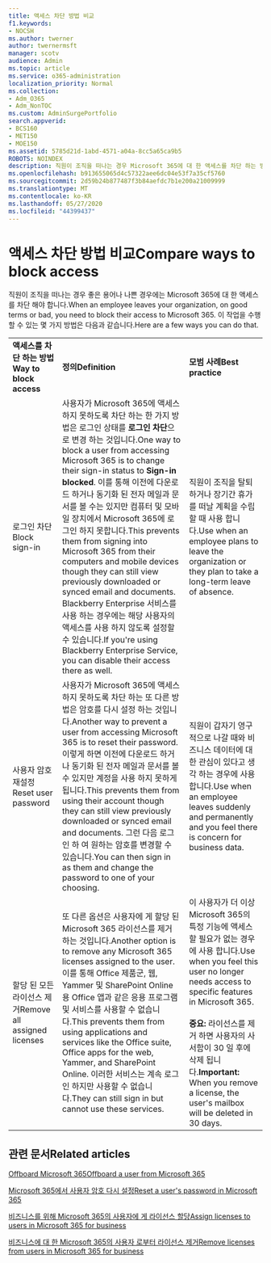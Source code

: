 ```yaml
---
title: 액세스 차단 방법 비교
f1.keywords:
- NOCSH
ms.author: twerner
author: twernermsft
manager: scotv
audience: Admin
ms.topic: article
ms.service: o365-administration
localization_priority: Normal
ms.collection:
- Adm_O365
- Adm_NonTOC
ms.custom: AdminSurgePortfolio
search.appverid:
- BCS160
- MET150
- MOE150
ms.assetid: 5785d21d-1abd-4571-a04a-8cc5a65ca9b5
ROBOTS: NOINDEX
description: 직원이 조직을 떠나는 경우 Microsoft 365에 대 한 액세스를 차단 하는 방법에 대해 알아봅니다.
ms.openlocfilehash: b913655065d4c57322aee6dc04e53f7a35cf5760
ms.sourcegitcommit: 2d59b24b877487f3b84aefdc7b1e200a21009999
ms.translationtype: MT
ms.contentlocale: ko-KR
ms.lasthandoff: 05/27/2020
ms.locfileid: "44399437"
---
```

# <a name="compare-ways-to-block-access"></a><span data-ttu-id="3d288-103">액세스 차단 방법 비교</span><span class="sxs-lookup"><span data-stu-id="3d288-103">Compare ways to block access</span></span>

<span data-ttu-id="3d288-104">직원이 조직을 떠나는 경우 좋은 용어나 나쁜 경우에는 Microsoft 365에 대 한 액세스를 차단 해야 합니다.</span><span class="sxs-lookup"><span data-stu-id="3d288-104">When an employee leaves your organization, on good terms or bad, you need to block their access to Microsoft 365.</span></span> <span data-ttu-id="3d288-105">이 작업을 수행할 수 있는 몇 가지 방법은 다음과 같습니다.</span><span class="sxs-lookup"><span data-stu-id="3d288-105">Here are a few ways you can do that.</span></span>
  
||||
|:-----|:-----|:-----|
|<span data-ttu-id="3d288-106">**액세스를 차단 하는 방법**</span><span class="sxs-lookup"><span data-stu-id="3d288-106">**Way to block access**</span></span> <br/> |<span data-ttu-id="3d288-107">**정의**</span><span class="sxs-lookup"><span data-stu-id="3d288-107">**Definition**</span></span> <br/> |<span data-ttu-id="3d288-108">**모범 사례**</span><span class="sxs-lookup"><span data-stu-id="3d288-108">**Best practice**</span></span> <br/> |
|<span data-ttu-id="3d288-109">로그인 차단</span><span class="sxs-lookup"><span data-stu-id="3d288-109">Block sign-in</span></span>  <br/> |<span data-ttu-id="3d288-110">사용자가 Microsoft 365에 액세스 하지 못하도록 차단 하는 한 가지 방법은 로그인 상태를 **로그인 차단**으로 변경 하는 것입니다.</span><span class="sxs-lookup"><span data-stu-id="3d288-110">One way to block a user from accessing Microsoft 365 is to change their sign-in status to **Sign-in blocked**.</span></span> <span data-ttu-id="3d288-111">이를 통해 이전에 다운로드 하거나 동기화 된 전자 메일과 문서를 볼 수는 있지만 컴퓨터 및 모바일 장치에서 Microsoft 365에 로그인 하지 못합니다.</span><span class="sxs-lookup"><span data-stu-id="3d288-111">This prevents them from signing into Microsoft 365 from their computers and mobile devices though they can still view previously downloaded or synced email and documents.</span></span> <span data-ttu-id="3d288-112">Blackberry Enterprise 서비스를 사용 하는 경우에는 해당 사용자의 액세스를 사용 하지 않도록 설정할 수 있습니다.</span><span class="sxs-lookup"><span data-stu-id="3d288-112">If you're using Blackberry Enterprise Service, you can disable their access there as well.</span></span>  <br/> |<span data-ttu-id="3d288-113">직원이 조직을 탈퇴 하거나 장기간 휴가를 떠날 계획을 수립할 때 사용 합니다.</span><span class="sxs-lookup"><span data-stu-id="3d288-113">Use when an employee plans to leave the organization or they plan to take a long-term leave of absence.</span></span>  <br/> |
|<span data-ttu-id="3d288-114">사용자 암호 재설정</span><span class="sxs-lookup"><span data-stu-id="3d288-114">Reset user password</span></span>  <br/> |<span data-ttu-id="3d288-115">사용자가 Microsoft 365에 액세스 하지 못하도록 차단 하는 또 다른 방법은 암호를 다시 설정 하는 것입니다.</span><span class="sxs-lookup"><span data-stu-id="3d288-115">Another way to prevent a user from accessing Microsoft 365 is to reset their password.</span></span> <span data-ttu-id="3d288-116">이렇게 하면 이전에 다운로드 하거나 동기화 된 전자 메일과 문서를 볼 수 있지만 계정을 사용 하지 못하게 됩니다.</span><span class="sxs-lookup"><span data-stu-id="3d288-116">This prevents them from using their account though they can still view previously downloaded or synced email and documents.</span></span> <span data-ttu-id="3d288-117">그런 다음 로그인 하 여 원하는 암호를 변경할 수 있습니다.</span><span class="sxs-lookup"><span data-stu-id="3d288-117">You can then sign in as them and change the password to one of your choosing.</span></span>  <br/> |<span data-ttu-id="3d288-118">직원이 갑자기 영구적으로 나갈 때와 비즈니스 데이터에 대 한 관심이 있다고 생각 하는 경우에 사용 합니다.</span><span class="sxs-lookup"><span data-stu-id="3d288-118">Use when an employee leaves suddenly and permanently and you feel there is concern for business data.</span></span>  <br/> |
|<span data-ttu-id="3d288-119">할당 된 모든 라이선스 제거</span><span class="sxs-lookup"><span data-stu-id="3d288-119">Remove all assigned licenses</span></span>  <br/> |<span data-ttu-id="3d288-120">또 다른 옵션은 사용자에 게 할당 된 Microsoft 365 라이선스를 제거 하는 것입니다.</span><span class="sxs-lookup"><span data-stu-id="3d288-120">Another option is to remove any Microsoft 365 licenses assigned to the user.</span></span> <span data-ttu-id="3d288-121">이를 통해 Office 제품군, 웹, Yammer 및 SharePoint Online 용 Office 앱과 같은 응용 프로그램 및 서비스를 사용할 수 없습니다.</span><span class="sxs-lookup"><span data-stu-id="3d288-121">This prevents them from using applications and services like the Office suite, Office apps for the web, Yammer, and SharePoint Online.</span></span> <span data-ttu-id="3d288-122">이러한 서비스는 계속 로그인 하지만 사용할 수 없습니다.</span><span class="sxs-lookup"><span data-stu-id="3d288-122">They can still sign in but cannot use these services.</span></span>  <br/> |<span data-ttu-id="3d288-123">이 사용자가 더 이상 Microsoft 365의 특정 기능에 액세스할 필요가 없는 경우에 사용 합니다.</span><span class="sxs-lookup"><span data-stu-id="3d288-123">Use when you feel this user no longer needs access to specific features in Microsoft 365.</span></span>  <br/> <br> <span data-ttu-id="3d288-124">**중요:** 라이선스를 제거 하면 사용자의 사서함이 30 일 후에 삭제 됩니다.</span><span class="sxs-lookup"><span data-stu-id="3d288-124">**Important:** When you remove a license, the user's mailbox will be deleted in 30 days.</span></span>
   
## <a name="related-articles"></a><span data-ttu-id="3d288-125">관련 문서</span><span class="sxs-lookup"><span data-stu-id="3d288-125">Related articles</span></span>

[<span data-ttu-id="3d288-126">Offboard Microsoft 365</span><span class="sxs-lookup"><span data-stu-id="3d288-126">Offboard a user from Microsoft 365</span></span>](../add-users/remove-former-employee.md)
    
[<span data-ttu-id="3d288-127">Microsoft 365에서 사용자 암호 다시 설정</span><span class="sxs-lookup"><span data-stu-id="3d288-127">Reset a user's password in Microsoft 365</span></span>](../add-users/reset-passwords.md)
    
[<span data-ttu-id="3d288-128">비즈니스를 위해 Microsoft 365의 사용자에 게 라이선스 할당</span><span class="sxs-lookup"><span data-stu-id="3d288-128">Assign licenses to users in Microsoft 365 for business</span></span>](../manage/assign-licenses-to-users.md)
    
[<span data-ttu-id="3d288-129">비즈니스에 대 한 Microsoft 365의 사용자 로부터 라이선스 제거</span><span class="sxs-lookup"><span data-stu-id="3d288-129">Remove licenses from users in Microsoft 365 for business</span></span>](../manage/remove-licenses-from-users.md)
    

